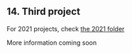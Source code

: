 ## 14. Third project

For 2021 projects, check [the 2021 folder](../cohorts/2021/14-project/)


More information coming soon